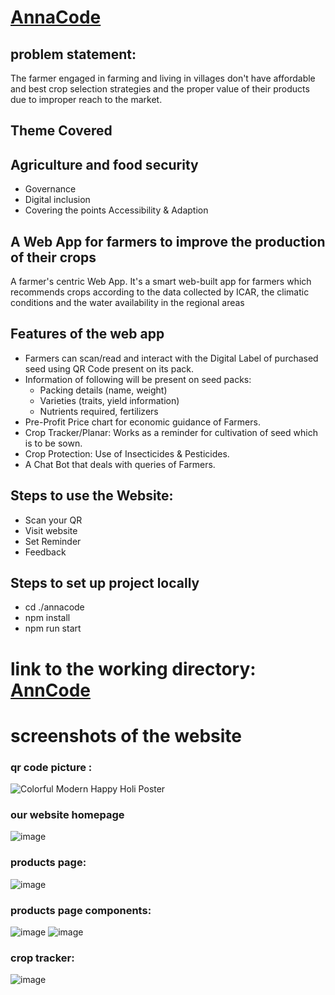 # [AnnaCode](https://anna-code.vercel.app/)



## problem statement:
The farmer engaged in farming and living in villages don't have affordable and best crop selection strategies and the proper value of their products due to improper reach to the market.

## Theme Covered
## Agriculture and food security
- Governance
- Digital inclusion
- Covering the points Accessibility & Adaption


## A Web App for farmers to improve the production of their crops 

A farmer's centric Web App. It's a smart web-built app for farmers which recommends crops according to the data collected by ICAR, the climatic conditions and the water availability in the regional areas

## Features of the web app
-	Farmers can scan/read and interact with the Digital Label of purchased seed using QR Code present on its pack.
-	Information of following will be present on seed packs:
    -	Packing details (name, weight)
    -	Varieties (traits, yield information)
    -	Nutrients required, fertilizers 
-	Pre-Profit Price chart for economic guidance of Farmers.
-	Crop Tracker/Planar: Works as a reminder for cultivation of seed which is to be sown.
-	Crop Protection: Use of Insecticides & Pesticides.
-	A Chat Bot that deals with queries of Farmers.

## Steps to use the Website:
-	Scan your QR
-	Visit website
-	Set Reminder
-	Feedback

## Steps to set up project locally
- cd ./annacode
- npm install
- npm run start

# link to the working directory:  [AnnCode](https://anna-code.vercel.app/)

# screenshots of the website

### qr code picture :
![Colorful Modern Happy Holi Poster](https://user-images.githubusercontent.com/91418287/226484318-a1b4d43b-976b-45c4-8704-61030321de0a.png)

### our website homepage
![image](https://user-images.githubusercontent.com/91418287/226484030-eaca4636-64a4-4b1c-a5cb-1a5e3c302132.png)

### products page:
![image](https://user-images.githubusercontent.com/91418287/226485512-e07b4f63-b31b-4d24-be3c-c98bf06d3417.png)

### products page components:
![image](https://user-images.githubusercontent.com/91418287/226485743-19653a25-6e22-4343-b7f6-ad9b926a7c2a.png)
![image](https://user-images.githubusercontent.com/91418287/226485765-46130b80-7f4d-46d0-a01c-a14137f92dbd.png)

### crop tracker:
![image](https://user-images.githubusercontent.com/91418287/226485824-49ac59a4-630f-4c00-8cc6-c635c79ac8c1.png)



